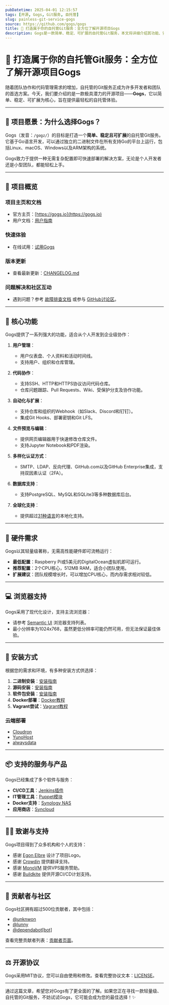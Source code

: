 ```yaml
---
pubDatetime: 2025-04-01 12:15:57
tags: [开源, Gogs, Git服务, 自托管]
slug: painless-git-service-gogs
source: https://github.com/gogs/gogs
title: 🌟 打造属于你的自托管Git服务：全方位了解开源项目Gogs
description: Gogs是一款简单、稳定、可扩展的自托管Git服务，本文将详细介绍其功能、安装方式、硬件需求以及支持的服务与产品，为技术爱好者提供完整的指南。
---
```


# 🌟 打造属于你的自托管Git服务：全方位了解开源项目Gogs

随着团队协作和代码管理需求的增加，自托管的Git服务正成为许多开发者和团队的首选方案。今天，我们要介绍的是一款极具潜力的开源项目——**Gogs**，它以简单、稳定、可扩展为核心，旨在提供最轻松的自托管体验。

---

## 🔮 项目愿景：为什么选择Gogs？

Gogs（发音：`/gɑgz/`）的目标是打造一个**简单、稳定且可扩展**的自托管Git服务。它基于Go语言开发，可以通过独立的二进制文件在所有支持Go的平台上运行，包括Linux、macOS、Windows以及ARM架构的系统。

Gogs致力于提供一种无需复杂配置即可快速部署的解决方案，无论是个人开发者还是小型团队，都能轻松上手。

---

## 📡 项目概览

### 项目主页和文档

- 官方主页：[https://gogs.io](https://gogs.io)
- 用户文档：[用户指南](https://gogs.io/docs/intro/troubleshooting.html)

### 快速体验

- 在线试用：[试用Gogs](https://try.gogs.io)

### 版本更新

- 查看最新更新：[CHANGELOG.md](https://github.com/gogs/gogs/blob/main/CHANGELOG.md)

### 问题解决和社区互动

- 遇到问题？参考 [故障排查文档](https://gogs.io/docs/intro/troubleshooting.html) 或参与 [GitHub讨论区](https://github.com/gogs/gogs/discussions)。

---

## 💌 核心功能

Gogs提供了一系列强大的功能，适合从个人开发到企业级协作：

1. **用户管理**：

   - 用户仪表盘、个人资料和活动时间线。
   - 支持用户、组织和仓库管理。

2. **代码协作**：

   - 支持SSH、HTTP和HTTPS协议访问代码仓库。
   - 仓库问题跟踪、Pull Requests、Wiki、受保护分支及协作功能。

3. **自动化与扩展**：

   - 支持仓库和组织的Webhook（如Slack、Discord和钉钉）。
   - 集成Git Hooks、部署密钥和Git LFS。

4. **文件预览与编辑**：

   - 提供网页编辑器用于快速修改仓库文件。
   - 支持Jupyter Notebook和PDF渲染。

5. **多样化认证方式**：

   - SMTP、LDAP、反向代理、GitHub.com以及GitHub Enterprise集成，支持双因素认证（2FA）。

6. **数据库支持**：

   - 支持PostgreSQL、MySQL和SQLite3等多种数据库后台。

7. **全球化支持**：
   - 提供超过[31种语言](https://crowdin.com/project/gogs)的本地化支持。

---

## 💾 硬件需求

Gogs以其轻量级著称，无需高性能硬件即可流畅运行：

- **最低配置**：Raspberry Pi或5美元的DigitalOcean虚拟机即可运行。
- **推荐配置**：2个CPU核心，512MB RAM，适合小团队使用。
- **扩展建议**：团队规模增长时，可以增加CPU核心，而内存需求相对较低。

---

## 💻 浏览器支持

Gogs采用了现代化设计，支持主流浏览器：

- 请参考 [Semantic UI](https://github.com/Semantic-Org/Semantic-UI#browser-support) 浏览器支持列表。
- 最小分辨率为1024x768，虽然更低分辨率可能仍然可用，但无法保证最佳体验。

---

## 📜 安装方式

根据您的需求和环境，有多种安装方式供选择：

1. **二进制安装**：[安装指南](https://gogs.io/docs/installation/install_from_binary.html)
2. **源码安装**：[安装指南](https://gogs.io/docs/installation/install_from_source.html)
3. **软件包安装**：[安装指南](https://gogs.io/docs/installation/install_from_packages.html)
4. **Docker部署**：[Docker教程](https://github.com/gogs/gogs/tree/main/docker)
5. **Vagrant尝试**：[Vagrant教程](https://github.com/geerlingguy/ansible-vagrant-examples/tree/master/gogs)

### 云端部署

- [Cloudron](https://www.cloudron.io/store/io.gogs.cloudronapp.html)
- [YunoHost](https://github.com/YunoHost-Apps/gogs_ynh)
- [alwaysdata](https://www.alwaysdata.com/en/marketplace/gogs/)

---

## 📦 支持的服务与产品

Gogs已经集成了多个软件与服务：

- **CI/CD工具**：[Jenkins插件](https://plugins.jenkins.io/gogs-webhook/)
- **IT管理工具**：[Puppet模块](https://forge.puppet.com/modules/Siteminds/gogs)
- **Docker支持**：[Synology NAS](https://www.synology.com/)
- **应用商店**：[Syncloud](https://syncloud.org/)

---

## 🙇‍♂️ 致谢与支持

Gogs项目得到了众多机构和个人的支持：

- 感谢 [Egon Elbre](https://twitter.com/egonelbre) 设计了项目Logo。
- 感谢 [Crowdin](https://crowdin.com/project/gogs) 提供翻译支持。
- 感谢 [MonoVM](https://monovm.com/linux-vps/) 提供VPS服务赞助。
- 感谢 [Buildkite](https://buildkite.com/) 提供开源CI/CD计划支持。

---

## 👋 贡献者与社区

Gogs社区拥有超过500位贡献者，其中包括：

- [@unknwon](https://github.com/unknwon)
- [@lunny](https://github.com/lunny)
- [@dependabot[bot]](https://github.com/apps/dependabot)

查看完整贡献者列表：[贡献者页面](https://github.com/gogs/gogs/graphs/contributors)。

---

## ⚖️ 开源协议

Gogs采用MIT协议，您可以自由使用和修改。查看完整协议文本：[LICENSE](https://github.com/gogs/gogs/blob/main/LICENSE)。

---

通过这篇文章，希望您对Gogs有了更全面的了解。如果您正在寻找一款轻量级、自托管的Git服务，不妨试试Gogs，它可能会成为您的最佳选择！✨
